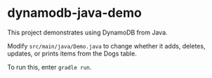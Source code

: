 # dynamodb-java-demo

This project demonstrates using DynamoDB from Java.

Modify `src/main/java/Demo.java` to change whether it
adds, deletes, updates, or prints items from the Dogs table.

To run this, enter `gradle run`.



